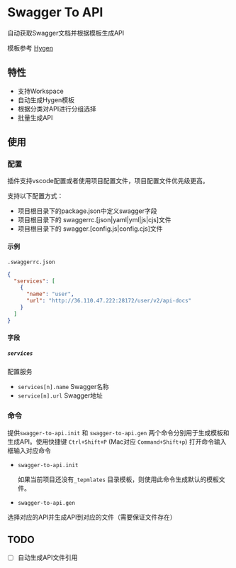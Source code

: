 # Swagger To API
自动获取Swagger文档并根据模板生成API

模板参考 [Hygen](https://www.hygen.io/)

## 特性

* 支持Workspace
* 自动生成Hygen模板
* 根据分类对API进行分组选择
* 批量生成API

## 使用

### 配置

插件支持vscode配置或者使用项目配置文件，项目配置文件优先级更高。

支持以下配置方式：

- 项目根目录下的package.json中定义swagger字段
- 项目根目录下的 swaggerrc.[json|yaml|yml|js|cjs]文件
- 项目根目录下的 swagger.[config.js|config.cjs]文件

#### 示例

`.swaggerrc.json`

```json
{
  "services": [
    {
      "name": "user",
      "url": "http://36.110.47.222:28172/user/v2/api-docs"
    }
  ]
}
```

#### 字段

##### `services`

配置服务

- `services[n].name` Swagger名称
- `service[n].url` Swagger地址

### 命令

提供`swagger-to-api.init` 和 `swagger-to-api.gen` 两个命令分别用于生成模板和生成API。使用快捷键 `Ctrl+Shift+P` (Mac对应 `Command+Shift+p`) 打开命令输入框输入对应命令

- `swagger-to-api.init` 

  如果当前项目还没有`_tepmlates` 目录模板，则使用此命令生成默认的模板文件。

  

-  `swagger-to-api.gen` 

  选择对应的API并生成API到对应的文件（需要保证文件存在）


## TODO

- [ ] 自动生成API文件引用
